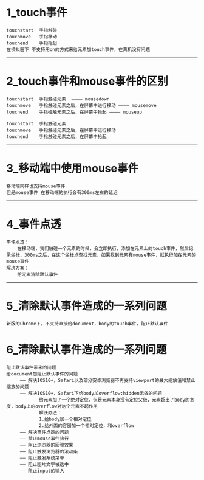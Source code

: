 # 1_touch事件

	touchstart	手指触碰
    touchmove	手指移动
    touchend	手指抬起
	在模拟器下 不支持用on的方式来给元素加touch事件，在真机没有问题

----------

# 2_touch事件和mouse事件的区别

	touchstart	手指触碰元素 	———— mousedown
    touchmove	手指触碰元素之后，在屏幕中进行移动 ———— mousemove
    touchend	手指碰触元素之后，在屏幕中抬起 ———— mouseup

	touchstart 	手指触碰元素
	touchmove 	手指触碰元素之后，在屏幕中进行移动
	touchend 	手指触碰元素之后，在屏幕中抬起

----------

# 3_移动端中使用mouse事件
	移动端同样也支持mouse事件
	但是mouse事件 在移动端的执行会有300ms左右的延迟

----------

# 4_事件点透
	事件点透：
		在移动端，我们触碰一个元素的时候，会立即执行，添加在元素上的touch事件，然后记录坐标，300ms之后，在这个坐标点查找元素，如果找到元素有mouse事件，就执行加在元素的mouse事件
    解决方案：
    	给元素清除默认事件

----------

# 5_清除默认事件造成的一系列问题
	新版的Chrome下，不支持直接给document，body的touch事件，阻止默认事件

# 6_清除默认事件造成的一系列问题
	阻止默认事件带来的问题
	给document加阻止默认事件的问题
         —— 解决IOS10+，Safari以及部分安卓浏览器不再支持viewport的最大缩放值和禁止缩放的问题
         —— 解决IOS10+，Safari下给body加overflow:hidden无效的问题
				给元素加了一个绝对定位，但是元素本身没有定位父级，元素超出了body的宽度，body上的overflow对这个元素不起作用
				解决办法：
				1.给body加一个相对定位
				2.给外面的容器加一个相对定位，和overflow
         —— 解决事件点透的问题
         —— 禁止mouse事件执行
         —— 阻止浏览器的回弹效果
         —— 阻止触发浏览器的滚动条
         —— 阻止触发系统菜单
         —— 阻止图片文字被选中
         —— 阻止input的输入






